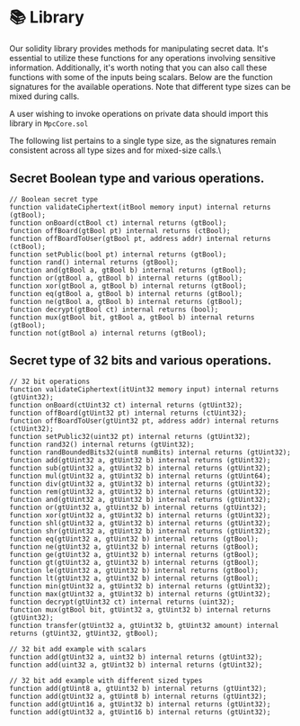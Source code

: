 # 📚 Library

Our solidity library provides methods for manipulating secret data. It's essential to utilize these functions for any operations involving sensitive information. Additionally, it's worth noting that you can also call these functions with some of the inputs being scalars. Below are the function signatures for the available operations. Note that different type sizes can be mixed during calls.&#x20;

A user wishing to invoke operations on private data should import this library in `MpcCore.sol`

The following list pertains to a single type size, as the signatures remain consistent across all type sizes and for mixed-size calls.\


## Secret Boolean type and various operations.

```solidity
// Boolean secret type
function validateCiphertext(itBool memory input) internal returns (gtBool);
function onBoard(ctBool ct) internal returns (gtBool);
function offBoard(gtBool pt) internal returns (ctBool);
function offBoardToUser(gtBool pt, address addr) internal returns (ctBool);
function setPublic(bool pt) internal returns (gtBool);
function rand() internal returns (gtBool);
function and(gtBool a, gtBool b) internal returns (gtBool);
function or(gtBool a, gtBool b) internal returns (gtBool);
function xor(gtBool a, gtBool b) internal returns (gtBool);
function eq(gtBool a, gtBool b) internal returns (gtBool);
function ne(gtBool a, gtBool b) internal returns (gtBool);
function decrypt(gtBool ct) internal returns (bool);
function mux(gtBool bit, gtBool a, gtBool b) internal returns (gtBool);
function not(gtBool a) internal returns (gtBool);

```

## Secret type of 32 bits and various operations.

```solidity
// 32 bit operations 
function validateCiphertext(itUint32 memory input) internal returns (gtUint32);
function onBoard(ctUint32 ct) internal returns (gtUint32);
function offBoard(gtUint32 pt) internal returns (ctUint32);
function offBoardToUser(gtUint32 pt, address addr) internal returns (ctUint32);
function setPublic32(uint32 pt) internal returns (gtUint32);
function rand32() internal returns (gtUint32);
function randBoundedBits32(uint8 numBits) internal returns (gtUint32);
function add(gtUint32 a, gtUint32 b) internal returns (gtUint32);
function sub(gtUint32 a, gtUint32 b) internal returns (gtUint32);
function mul(gtUint32 a, gtUint32 b) internal returns (gtUint64);
function div(gtUint32 a, gtUint32 b) internal returns (gtUint32);
function rem(gtUint32 a, gtUint32 b) internal returns (gtUint32);
function and(gtUint32 a, gtUint32 b) internal returns (gtUint32);
function or(gtUint32 a, gtUint32 b) internal returns (gtUint32);
function xor(gtUint32 a, gtUint32 b) internal returns (gtUint32);
function shl(gtUint32 a, gtUint32 b) internal returns (gtUint32);
function shr(gtUint32 a, gtUint32 b) internal returns (gtUint32);
function eq(gtUint32 a, gtUint32 b) internal returns (gtBool);
function ne(gtUint32 a, gtUint32 b) internal returns (gtBool);
function ge(gtUint32 a, gtUint32 b) internal returns (gtBool);
function gt(gtUint32 a, gtUint32 b) internal returns (gtBool);
function le(gtUint32 a, gtUint32 b) internal returns (gtBool);
function lt(gtUint32 a, gtUint32 b) internal returns (gtBool);
function min(gtUint32 a, gtUint32 b) internal returns (gtUint32);
function max(gtUint32 a, gtUint32 b) internal returns (gtUint32);
function decrypt(gtUint32 ct) internal returns (uint32);
function mux(gtBool bit, gtUint32 a, gtUint32 b) internal returns (gtUint32);
function transfer(gtUint32 a, gtUint32 b, gtUint32 amount) internal returns (gtUint32, gtUint32, gtBool);

// 32 bit add example with scalars
function add(gtUint32 a, uint32 b) internal returns (gtUint32);
function add(uint32 a, gtUint32 b) internal returns (gtUint32);

// 32 bit add example with different sized types
function add(gtUint8 a, gtUint32 b) internal returns (gtUint32);
function add(gtUint32 a, gtUint8 b) internal returns (gtUint32);
function add(gtUint16 a, gtUint32 b) internal returns (gtUint32);
function add(gtUint32 a, gtUint16 b) internal returns (gtUint32);

```
